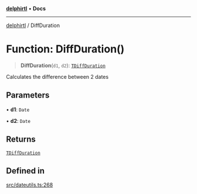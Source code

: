 [**delphirtl**](../README.md) • **Docs**

***

[delphirtl](../globals.md) / DiffDuration

# Function: DiffDuration()

> **DiffDuration**(`d1`, `d2`): [`TDiffDuration`](../interfaces/TDiffDuration.md)

Calculates the difference between 2 dates

## Parameters

• **d1**: `Date`

• **d2**: `Date`

## Returns

[`TDiffDuration`](../interfaces/TDiffDuration.md)

## Defined in

[src/dateutils.ts:268](https://github.com/chuacw/delphirtl/blob/b2d86277a5251f0037cf01044224c3e29dc4c6be/src/dateutils.ts#L268)
